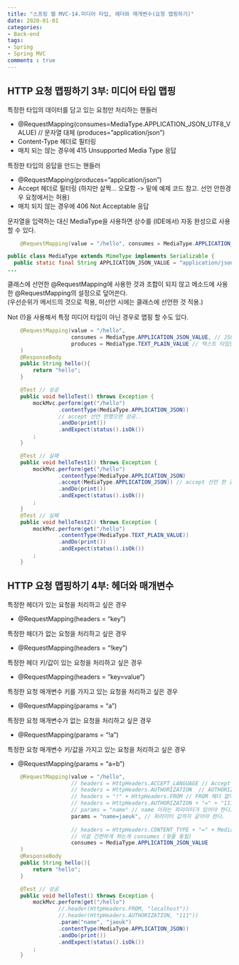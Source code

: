 ```yaml
---  
title: "스프링 웹 MVC-14.미디어 타입, 헤더와 매개변수(요청 맵핑하기)"
date: 2020-01-01
categories: 
- Back-end
tags:
- Spring 
- Spring MVC
comments : true
---
```


## HTTP 요청 맵핑하기 3부: 미디어 타입 맵핑
특정한 타입의 데이터를 담고 있는 요청만 처리하는 핸들러
- @RequestMapping(consumes=MediaType.APPLICATION_JSON_UTF8_VALUE) // 문자열 대체 (produces=”application/json”)
- Content-Type 헤더로 필터링
- 매치 되는 않는 경우에 415 Unsupported Media Type 응답

특정한 타입의 응답을 만드는 핸들러
- @RequestMapping(produces=”application/json”)
- Accept 헤더로 필터링 (하지만 살짝... 오묘함 -> 밑에 예제 코드 참고. 선언 안한경우 요청에서는 허용)
- 매치 되지 않는 경우에 406 Not Acceptable 응답


문자열을 입력하는 대신 MediaType을 사용하면 상수를 (IDE에서) 자동 완성으로  사용할 수 있다.

~~~java
    @RequestMapping(value = "/hello", consumes = MediaType.APPLICATION_JSON_VALUE) // 뒤에 value 붙은 경우 string
~~~
~~~java
public class MediaType extends MimeType implements Serializable {
  public static final String APPLICATION_JSON_VALUE = "application/json"; 
...
~~~

클래스에 선언한 @RequestMapping에 사용한 것과 조합이 되지 않고 메소드에 사용한 @RequestMapping의 설정으로 덮어쓴다.             
(우선순위가 메서드의 것으로 적용, 미선언 시에는 클래스에 선언한 것 적용.)


Not (!)을 사용해서 특정 미디어 타입이 아닌 경우로 맵핑 할 수도 있다.

~~~java
    @RequestMapping(value = "/hello",
                    consumes = MediaType.APPLICATION_JSON_VALUE, // JSON 요청만 처리
                    produces = MediaType.TEXT_PLAIN_VALUE // 텍스트 타입만 리턴
    )
    @ResponseBody
    public String hello(){
        return "hello";
    }
~~~

~~~java
    @Test // 성공
    public void helloTest() throws Exception {
        mockMvc.perform(get("/hello")
                .contentType(MediaType.APPLICATION_JSON))
                // accept 선언 안했으면 성공..
                .andDo(print())
                .andExpect(status().isOk())
        ;
    }

    @Test // 실패
    public void helloTest1() throws Exception {
        mockMvc.perform(get("/hello")
                .contentType(MediaType.APPLICATION_JSON)
                .accept(MediaType.APPLICATION_JSON)) // accept 선언 한 경우에는 필터
                .andDo(print())
                .andExpect(status().isOk())
        ;
    }
    @Test // 실패
    public void helloTest2() throws Exception {
        mockMvc.perform(get("/hello")
                .contentType(MediaType.TEXT_PLAIN_VALUE))
                .andDo(print())
                .andExpect(status().isOk())
        ;
    }
~~~


## HTTP 요청 맵핑하기 4부: 헤더와 매개변수

특정한 헤더가 있는 요청을 처리하고 싶은 경우
- @RequestMapping(headers = “key”)

특정한 헤더가 없는 요청을 처리하고 싶은 경우
- @RequestMapping(headers = “!key”)

특정한 헤더 키/값이 있는 요청을 처리하고 싶은 경우
- @RequestMapping(headers = “key=value”)

특정한 요청 매개변수 키를 가지고 있는 요청을 처리하고 싶은 경우
- @RequestMapping(params = “a”)

특정한 요청 매개변수가 없는 요청을 처리하고 싶은 경우
- @RequestMapping(params = “!a”)

특정한 요청 매개변수 키/값을 가지고 있는 요청을 처리하고 싶은 경우
- @RequestMapping(params = “a=b”)


~~~java
    @RequestMapping(value = "/hello",
                    // headers = HttpHeaders.ACCEPT_LANGUAGE // Accept 헤더가 있는 경우만 처리
                    // headers = HttpHeaders.AUTHORIZATION  // AUTHORIZATION 없으면 실패
                    // headers = "!" + HttpHeaders.FROM // FROM 헤더 없어야 성공
                    // headers = HttpHeaders.AUTHORIZATION + "=" + "111"// 값도 정확해야 성공
                    // params = "name" // name 이라는 파라미터가 있어야 한다.
                    params = "name=jaeuk", // 파라미터 값까지 같아야 한다.
                    
                    // headers = HttpHeaders.CONTENT_TYPE + "=" + MediaType.APPLICATION_JSON_VALUE
                    // 이걸 간편하게 하는게 consumes (윗줄 동일)
                    consumes = MediaType.APPLICATION_JSON_VALUE
    )
    @ResponseBody
    public String hello(){
        return "hello";
    }
~~~

~~~java
    @Test // 성공
    public void helloTest() throws Exception {
        mockMvc.perform(get("/hello")
                //.header(HttpHeaders.FROM, "localhost"))
                //.header(HttpHeaders.AUTHORIZATION, "111"))
                .param("name", "jaeuk")
                .contentType(MediaType.APPLICATION_JSON))
                .andDo(print())
                .andExpect(status().isOk())
        ;
    }
~~~    
